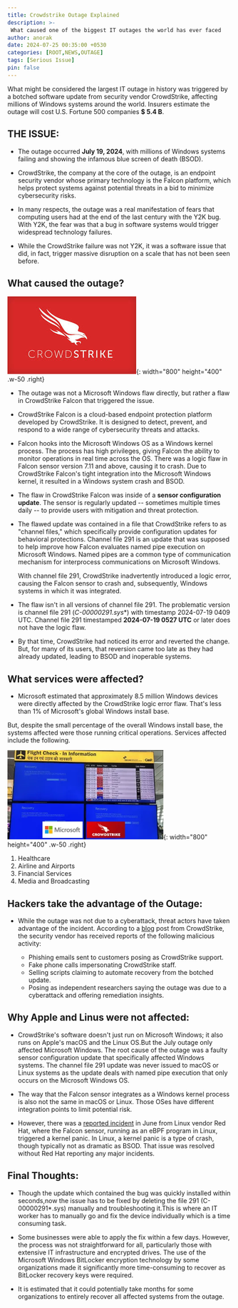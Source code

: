 ```yaml
---
title: Crowdstrike Outage Explained
description: >-
 What caused one of the biggest IT outages the world has ever faced
author: anorak
date: 2024-07-25 00:35:00 +0530
categories: [ROOT,NEWS,OUTAGE]
tags: [Serious Issue]
pin: false
---
```

What might be considered the largest IT outage in history was triggered by a botched software update from security vendor CrowdStrike, affecting millions of Windows systems around the world. Insurers estimate the outage will cost U.S. Fortune 500 companies  **$ 5.4 B**.

## THE ISSUE:

- The outage occurred **July 19, 2024**, with millions of Windows systems failing and showing the infamous blue screen of death (BSOD).
- CrowdStrike, the company at the core of the outage, is an endpoint security vendor whose primary technology is the Falcon platform, which helps protect systems against potential threats in a bid to minimize cybersecurity risks.

- In many respects, the outage was a real manifestation of fears that computing users had at the end of the last century with the Y2K bug. With Y2K, the fear was that a bug in software systems would trigger widespread technology failures. 
- While the CrowdStrike failure was not Y2K, it was a software issue that did, in fact, trigger massive disruption on a scale that has not been seen before.

## What caused the outage?

![Crowdstrike Falcon](assets/img/202407/crowdstrike.jpeg){: width="800" height="400" .w-50 .right}

- The outage was not a Microsoft Windows flaw directly, but rather a flaw in CrowdStrike Falcon that triggered the issue.
  
- CrowdStrike Falcon is a cloud-based endpoint protection platform developed by CrowdStrike. It is designed to detect, prevent, and respond to a wide range of cybersecurity threats and attacks.
  
- Falcon hooks into the Microsoft Windows OS as a Windows kernel process. The process has high privileges, giving Falcon the ability to monitor operations in real time across the OS.
  There was a logic flaw in Falcon sensor version 7.11 and above, causing it to crash.
  Due to CrowdStrike Falcon's tight integration into the Microsoft Windows kernel, it resulted in a Windows system crash and BSOD.
  
- The flaw in CrowdStrike Falcon was inside of a **sensor configuration update**. The sensor is regularly updated -- sometimes multiple times daily -- to provide users with mitigation and threat protection.
  
- The flawed update was contained in a file that CrowdStrike refers to as "channel files," which specifically provide configuration updates for behavioral protections. Channel file 291 is an update that was supposed to help improve how Falcon evaluates named pipe execution on Microsoft Windows. Named pipes are a common type of communication mechanism for interprocess communications on Microsoft Windows.
  
  With channel file 291, CrowdStrike inadvertently introduced a logic error, causing the Falcon sensor to crash and, subsequently, Windows systems in which it was integrated.

- The flaw isn't in all versions of channel file 291. The problematic version is channel file 291 (**C-00000291*.sys**) with timestamp 2024-07-19 0409 UTC. Channel file 291 timestamped **2024-07-19 0527 UTC** or later does not have the logic flaw.
  
- By that time, CrowdStrike had noticed its error and reverted the change. But, for many of its users, that reversion came too late as they had already updated, leading to BSOD and inoperable systems.


## What services were affected?

- Microsoft estimated that approximately 8.5 million Windows devices were directly affected by the CrowdStrike logic error flaw. That's less than 1% of Microsoft's global Windows install base.

But, despite the small percentage of the overall Windows install base, the systems affected were those running critical operations. Services affected include the following.

![Airport_India](/assets/img/202407/crowdstrike_outage.webp){: width="800" height="400" .w-50 .right}

  1. Healthcare
  2. Airline and Airports
  3. Financial Services
  4. Media and Broadcasting

## Hackers take the advantage of the Outage:
- While the outage was not due to a cyberattack, threat actors have taken advantage of the incident.
  According to a [blog](https://www.crowdstrike.com/blog/falcon-sensor-issue-use-to-target-crowdstrike-customers) post from CrowdStrike, the security vendor has received reports of the following malicious activity:

  - Phishing emails sent to customers posing as CrowdStrike support.
  - Fake phone calls impersonating CrowdStrike staff.
  - Selling scripts claiming to automate recovery from the botched update.
  - Posing as independent researchers saying the outage was due to a cyberattack and offering remediation insights.

## Why Apple and Linus were not affected:

- CrowdStrike's software doesn't just run on Microsoft Windows; it also runs on Apple's macOS and the Linux OS.But the July outage only affected Microsoft Windows. The root cause of the outage was a faulty sensor configuration update that specifically affected Windows systems. The channel file 291 update was never issued to macOS or Linux systems as the update deals with named pipe execution that only occurs on the Microsoft Windows OS.

- The way that the Falcon sensor integrates as a Windows kernel process is also not the same in macOS or Linux. Those OSes have different integration points to limit potential risk.

- However, there was a [reported incident](https://access.redhat.com/solutions/7068083) in June from Linux vendor Red Hat, where the Falcon sensor, running as an eBPF program in Linux, triggered a kernel panic. In Linux, a kernel panic is a type of crash, though typically not as dramatic as BSOD. That issue was resolved without Red Hat reporting any major incidents.

## Final Thoughts:
- Though the update which contained the bug was quickly installed within seconds,now the issue has to be fixed by deleting the file 291 (C-00000291*.sys) manually and troubleshooting it.This is where an IT worker has to manually go and fix the device individually which is a time consuming task.
  
- Some businesses were able to apply the fix within a few days. However, the process was not straightforward for all, particularly those with extensive IT infrastructure and encrypted drives. The use of the Microsoft Windows BitLocker encryption technology by some organizations made it significantly more time-consuming to recover as BitLocker recovery keys were required.
  
- It is estimated that it could potentially take months for some organizations to entirely recover all affected systems from the outage.
  














